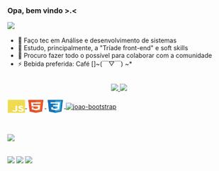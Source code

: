 ### Opa, bem vindo >.<

<img src="https://user-images.githubusercontent.com/73097560/115834477-dbab4500-a447-11eb-908a-139a6edaec5c.gif" >


- 🔭 Faço tec em Análise e desenvolvimento de sistemas
- 🌱 Estudo, principalmente, a "Tríade front-end" e soft skills
- 👯 Procuro fazer todo o possível para colaborar com a comunidade 
- ⚡ Bebida preferida: Café []~(￣▽￣) ~*
<br>

<div align="center">
  <a href="https://github.com/joaoemanuels">
  <img height="180em" src="https://github-readme-stats.vercel.app/api?username=joaoemanuels&show_icons=true&theme=tokyonight&include_all_commits=true&count_private=true"/>
  <img height="180em" src="https://github-readme-stats.vercel.app/api/top-langs/?username=joaoemanuels&layout=compact&langs_count=7&theme=gruvbox"/>
</div>
  
  <div style="display: inline_block"><br>
  <img align="center" alt="joao-Js" height="30" width="40" src="https://raw.githubusercontent.com/devicons/devicon/master/icons/javascript/javascript-plain.svg"> 
  <img align="center" alt="joao-HTML" height="30" width="40" src="https://raw.githubusercontent.com/devicons/devicon/master/icons/html5/html5-original.svg">
  <img align="center" alt="joao-CSS" height="30" width="40" src="https://raw.githubusercontent.com/devicons/devicon/master/icons/css3/css3-original.svg">
  <img align="center" alt="joao-bootstrap" height="30" width="60" src="https://img.shields.io/badge/Bootstrap-563D7C?style=for-the-badge&logo=bootstrap&logoColor=white">
</div>
 
<br><br><img src="https://user-images.githubusercontent.com/73097560/115834477-dbab4500-a447-11eb-908a-139a6edaec5c.gif" ><br><br>

  <div> 
    <a href="https://www.instagram.com/joao.emanuel_wk" target="_blank"><img src="https://img.shields.io/badge/-Instagram-%23E4405F?style=for-the-badge&logo=instagram&logoColor=white" target="_blank"></a>
    <a href = "mailto:Jemanuel.pi@gmail.com"><img src="https://img.shields.io/badge/-Gmail-%23333?style=for-the-badge&logo=gmail&logoColor=white" target="_blank"></a>
    <a href="https://www.linkedin.com/in/jo%C3%A3o-emanuel-b4573221b/" target="_blank"><img src="https://img.shields.io/badge/-LinkedIn-%230077B5?style=for-the-badge&logo=linkedin&logoColor=white" target="_blank"></a>  
  </div>
 
